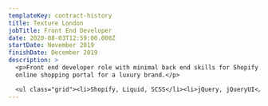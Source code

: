 ```yaml
---
templateKey: contract-history
title: Texture London
jobTitle: Front End Developer
date: 2020-08-03T12:59:00.000Z
startDate: November 2019
finishDate: December 2019
description: >
  <p>Front end developer role with minimal back end skills for Shopify. Building
  online shopping portal for a luxury brand.</p>

  <ul class="grid"><li>Shopify, Liquid, SCSS</li><li>jQuery, jQueryUI</li></ul>
---
```


